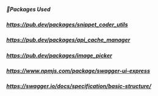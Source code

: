 
##### 📎Packages Used
##### https://pub.dev/packages/snippet_coder_utils
##### https://pub.dev/packages/api_cache_manager
##### https://pub.dev/packages/image_picker
##### https://www.npmjs.com/package/swagger-ui-express 
##### https://swagger.io/docs/specification/basic-structure/
